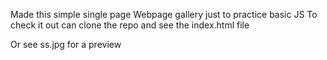 Made this simple single page Webpage gallery just to practice basic JS
To check it out can clone the repo and see the index.html file

Or see ss.jpg for a preview
